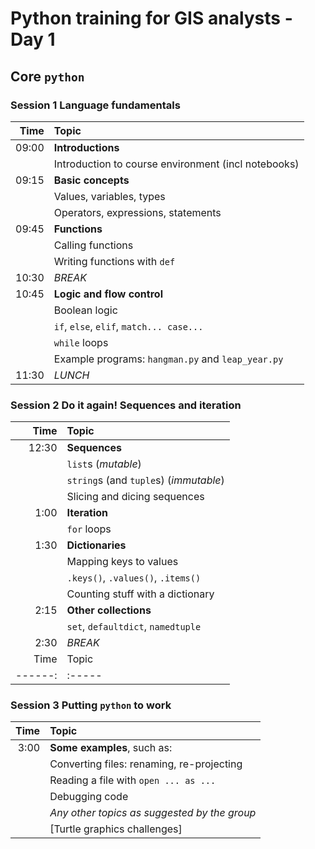 # Python training for GIS analysts - Day 1
## Core `python`
### Session 1 Language fundamentals

| Time   | Topic |
| ------:|:----- |
| 09:00  | **Introductions** |
| &nbsp; | Introduction to course environment (incl notebooks) |
| 09:15  | **Basic concepts** |
| &nbsp; | Values, variables, types |
| &nbsp; | Operators, expressions, statements |
| 09:45  | **Functions** |
| &nbsp; | Calling functions |
| &nbsp; | Writing functions with `def` |
| 10:30  | _BREAK_ |
| 10:45  | **Logic and flow control** |
| &nbsp; | Boolean logic |
| &nbsp; | `if`, `else`, `elif`, `match... case...` |
| &nbsp; | `while` loops |
| &nbsp; | Example programs: `hangman.py` and `leap_year.py` |
| 11:30  | _LUNCH_ |

### Session 2 Do it again! Sequences and iteration
| Time   | Topic |
| ------:|:----- |
| 12:30  | **Sequences** |
| &nbsp; | `list`s (_mutable_) |
| &nbsp; | `string`s (and `tuple`s) (_immutable_) |
| &nbsp; | Slicing and dicing sequences |
| 1:00   | **Iteration** |
| &nbsp; | `for` loops |
| 1:30   | **Dictionaries** |
| &nbsp; | Mapping keys to values |
| &nbsp; | `.keys()`, `.values()`, `.items()`  |
| &nbsp; | Counting stuff with a dictionary |
| 2:15   | **Other collections** |
| &nbsp; | `set`, `defaultdict`, `namedtuple` |
| 2:30   | _BREAK_ |
| Time   | Topic |
| ------:|:----- |

### Session 3 Putting `python` to work
| Time   | Topic |
| ------:|:----- |
| 3:00   | **Some examples**, such as: |
| &nbsp; | Converting files: renaming, re-projecting |
| &nbsp; | Reading a file with `open ... as ...` |
| &nbsp; | Debugging code |
| &nbsp; | _Any other topics as suggested by the group_ |
| &nbsp; | [Turtle graphics challenges] |